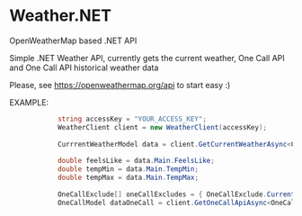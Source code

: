 # Weather.NET
OpenWeatherMap based .NET API

Simple .NET Weather API, currently gets the current weather, One Call API and One Call API historical weather data
 
Please, see https://openweathermap.org/api to start easy :)

EXAMPLE:
```c#
            string accessKey = "YOUR_ACCESS_KEY";
            WeatherClient client = new WeatherClient(accessKey);
            
            CurrrentWeatherModel data = client.GetCurrentWeatherAsync<CurrrentWeatherModel>("London", "en", "metric").Result;  
            
            double feelsLike = data.Main.FeelsLike;
            double tempMin = data.Main.TempMin;
            double tempMax = data.Main.TempMax;
                       
            OneCallExclude[] oneCallExcludes = { OneCallExclude.Current, OneCallExclude.Daily };
            OneCallModel dataOneCall = client.GetOneCallApiAsync<OneCallModel>(40.12, 96.66, "en", oneCallExcludes).Result;
                
```

